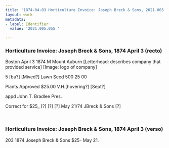 ```yaml
---
title: '1874-04-03 Horticulture Invoice: Joseph Breck & Sons, 2021.005.055 '
layout: work
metadata:
- label: Identifier
  value: '2021.005.055 '

---
```

<div class="pages">
<div id="page-1381338">
<h3><a name="page-1381338">Horticulture Invoice: Joseph Breck &amp; Sons, 1874 April 3 (recto)</a></h3>
<div class="page-content">
<p>Boston April 3 1874<span class='line-break'> </span>M Mount Auburn<span class='line-break'> </span>[Letterhead: describes company that provided service]<span class='line-break'> </span>[Image: logo of company]</p>
<p>5 [bu?] [Mived?] Lawn Seed 500 25 00</p>
<p>Plants<span class='line-break'> </span>Approved $25.00<span class='line-break'> </span>V.H.[hovering?] [Sept?]</p>
<p>appd<span class='line-break'> </span>John T. Bradlee<span class='line-break'> </span>Pres.</p>
<p>Correct for $25_<span class='line-break'> </span>[?]<span class='line-break'> </span>[?]<span class='line-break'> </span>[?] May 21/74 JBreck &amp; Sons<span class='line-break'> </span>[?]</p>
</div>
</div>
<br />
<div id="page-1381339">
<h3><a name="page-1381339">Horticulture Invoice: Joseph Breck &amp; Sons, 1874 April 3 (verso)</a></h3>
<div class="page-content">
<p>203 1874<span class='line-break'> </span>Joseph Breck &amp; Sons<span class='line-break'> </span>$25- May 21.</p>
</div>
</div>
<br />
</div>
